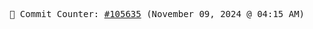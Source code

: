 <p align="center">
    <samp>
        📮 Commit Counter: <a href="https://github.com/Javascript-void0/Javascript-void0/commits/main">#105635</a> (November 09, 2024 @ 04:15 AM)
    </samp>
</p>